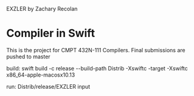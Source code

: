 EXZLER by Zachary Recolan

Compiler in Swift
============================================

This is the project for CMPT 432N-111 Compilers. Final submissions are pushed to master

build:
swift build -c release --build-path Distrib -Xswiftc -target -Xswiftc x86_64-apple-macosx10.13

run:
Distrib/release/EXZLER input
